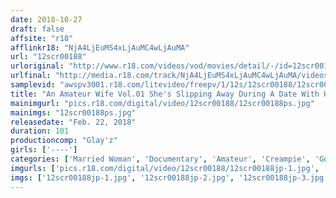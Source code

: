 ```yaml
---
date: 2018-10-27
draft: false
affsite: "r18"
afflinkr18: "NjA4LjEuMS4xLjAuMC4wLjAuMA"
url: "12scr00188"
urloriginal: "http://www.r18.com/videos/vod/movies/detail/-/id=12scr00188"
urlfinal: "http://media.r18.com/track/NjA4LjEuMS4xLjAuMC4wLjAuMA/videos/vod/movies/detail/-/id=12scr00188"
samplevid: "awspv3001.r18.com/litevideo/freepv/1/12s/12scr00188/12scr00188_dmb_w.mp4"
title: "An Amateur Wife Vol.01 She's Slipping Away During A Date With Her Husband To Commit Adultery Minami 26 Years Old"
mainimgurl: "pics.r18.com/digital/video/12scr00188/12scr00188ps.jpg"
mainimgs: "12scr00188ps.jpg"
releasedate: "Feb. 22, 2018"
duration: 101
productioncomp: "Glay'z"
girls: ['----']
categories: ['Married Woman', 'Documentary', 'Amateur', 'Creampie', 'Gonzo', 'Homemade', 'Hi-Def']
imgurls: ['pics.r18.com/digital/video/12scr00188/12scr00188jp-1.jpg', 'pics.r18.com/digital/video/12scr00188/12scr00188jp-2.jpg', 'pics.r18.com/digital/video/12scr00188/12scr00188jp-3.jpg', 'pics.r18.com/digital/video/12scr00188/12scr00188jp-4.jpg', 'pics.r18.com/digital/video/12scr00188/12scr00188jp-5.jpg', 'pics.r18.com/digital/video/12scr00188/12scr00188jp-6.jpg', 'pics.r18.com/digital/video/12scr00188/12scr00188jp-7.jpg', 'pics.r18.com/digital/video/12scr00188/12scr00188jp-8.jpg', 'pics.r18.com/digital/video/12scr00188/12scr00188jp-9.jpg', 'pics.r18.com/digital/video/12scr00188/12scr00188jp-10.jpg', 'pics.r18.com/digital/video/12scr00188/12scr00188jp-11.jpg', 'pics.r18.com/digital/video/12scr00188/12scr00188jp-12.jpg', 'pics.r18.com/digital/video/12scr00188/12scr00188jp-13.jpg', 'pics.r18.com/digital/video/12scr00188/12scr00188jp-14.jpg', 'pics.r18.com/digital/video/12scr00188/12scr00188jp-15.jpg', 'pics.r18.com/digital/video/12scr00188/12scr00188jp-16.jpg', 'pics.r18.com/digital/video/12scr00188/12scr00188jp-17.jpg', 'pics.r18.com/digital/video/12scr00188/12scr00188jp-18.jpg', 'pics.r18.com/digital/video/12scr00188/12scr00188jp-19.jpg', 'pics.r18.com/digital/video/12scr00188/12scr00188jp-20.jpg']
imgs: ['12scr00188jp-1.jpg', '12scr00188jp-2.jpg', '12scr00188jp-3.jpg', '12scr00188jp-4.jpg', '12scr00188jp-5.jpg', '12scr00188jp-6.jpg', '12scr00188jp-7.jpg', '12scr00188jp-8.jpg', '12scr00188jp-9.jpg', '12scr00188jp-10.jpg', '12scr00188jp-11.jpg', '12scr00188jp-12.jpg', '12scr00188jp-13.jpg', '12scr00188jp-14.jpg', '12scr00188jp-15.jpg', '12scr00188jp-16.jpg', '12scr00188jp-17.jpg', '12scr00188jp-18.jpg', '12scr00188jp-19.jpg', '12scr00188jp-20.jpg']
---
```


